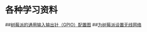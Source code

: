 # 各种学习资料

##[树莓派的通用输入输出针（GPIO）配置图](raspi/gpio/raspi_gpio.md)
##[为树莓派设置无线网络](raspi/wifi/settingwifi.md)
